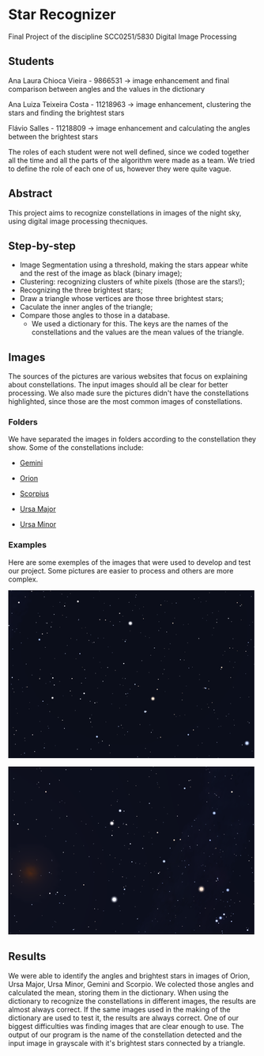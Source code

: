 # Star Recognizer
Final Project of the discipline SCC0251/5830 Digital Image Processing

## Students
Ana Laura Chioca Vieira - 9866531 -> image enhancement and final comparison between angles and the values in the dictionary

Ana Luiza Teixeira Costa - 11218963 -> image enhancement, clustering the stars and finding the brightest stars

Flávio Salles - 11218809 -> image enhancement and calculating the angles between the brightest stars

The roles of each student were not well defined, since we coded together all the time and all the parts of the algorithm were made as a team. We tried to define the role of each one of us, however they were quite vague.

## Abstract
This project aims to recognize constellations in images of the night sky, using digital image processing thecniques.

## Step-by-step

 - Image Segmentation using a threshold, making the stars appear white and the rest of the image as black (binary image);
 - Clustering: recognizing clusters of white pixels (those are the stars!);
 - Recognizing the three brightest stars;
 - Draw a triangle whose vertices are those three brightest stars;
 - Caculate the inner angles of the triangle;
 - Compare those angles to those in a database. 
    - We used a dictionary for this. The keys are the names of the constellations and the values are the mean values of the triangle.


## Images
The sources of the pictures are various websites that focus on explaining about constellations. The input images should all be clear for better processing. We also made sure the pictures didn't have the constellations highlighted, since those are the most common images of constellations. 

### Folders
We have separated the images in folders according to the constellation they show. Some of the constellations include:


- [Gemini](Images/Gemini) 

- [Orion](Images/Orion)

- [Scorpius](Images/Scorpius) 

- [Ursa Major](Images/UrsaMajor)

- [Ursa Minor](Images/UrsaMinor)


### Examples
Here are some exemples of the images that were used to develop and test our project. Some pictures are easier to process and others are more complex.


![Ursa Minor](Images/UrsaMinor/con_UMI_001.png)



![Gemini](Images/Gemini/con_GEM_001.png)



## Results
We were able to identify the angles and brightest stars in images of Orion, Ursa Major, Ursa Minor, Gemini and Scorpio. We colected those angles and calculated the mean, storing them in the dictionary. When using the dictionary to recognize the constellations in different images, the results are almost always correct. If the same images used in the making of the dictionary are used to test it, the results are always correct. One of our biggest difficulties was finding images that are clear enough to use. The output of our program is the name of the constellation detected and the input image in grayscale with it's brightest stars connected by a triangle.




